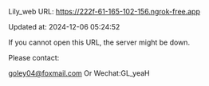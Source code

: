 Lily_web URL: https://222f-61-165-102-156.ngrok-free.app

Updated at: 2024-12-06 05:24:52

If you cannot open this URL, the server might be down.

Please contact: 

goley04@foxmail.com Or Wechat:GL_yeaH